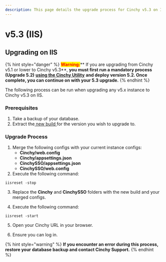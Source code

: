 ```yaml
---
description: This page details the upgrade process for Cinchy v5.3 on IIS.
---
```


# v5.3 (IIS)

## Upgrading on IIS

{% hint style="danger" %}
<mark style="color:red;">**Warning:**</mark>** If you are upgrading from Cinchy v5.1 or lower to Cinchy v5.3**, **you must first run a mandatory process (Upgrade 5.2)** [**using the Cinchy Utility**](https://app.gitbook.com/o/-LDtM6UlhGoQ91uwM5SF/s/F1vvLbEMfTF1UqCFU9hs/\~/changes/287/upgrade-guide/upgrade-guides/upgrades/cinchy-upgrade-utility) **and deploy version 5.2.  Once complete, you can continue on with your 5.3 upgrade.**
{% endhint %}

The following process can be run when upgrading any v5.x instance to Cinchy v5.3 on IIS.

### Prerequisites

1. Take a backup of your database.
2. Extract the[ new build ](https://platform.docs.cinchy.com/deployment-guide/deployment-installation-guides/deployment-planning-overview-and-checklist/deployment-prerequisites#4.1-access-the-artifacts)for the version you wish to upgrade to.

### Upgrade Process

1. Merge the following configs with your current instance configs:
   * **Cinchy/web.config**
   * **Cinchy/appsettings.json**
   * **CinchySSO/appsettings.json**
   * **CinchySSO/web.config**
2. Execute the following command:

```
iisreset -stop 
```

3.  Replace the **Cinchy** and **CinchySSO** folders with the new build and your merged configs.

4. Execute the following command:

```
iisreset -start 
```

5. Open your Cinchy URL in your browser.

6. Ensure you can log in.

{% hint style="warning" %}
**If you encounter an error during this process, restore your database backup and contact Cinchy Support.**
{% endhint %}
